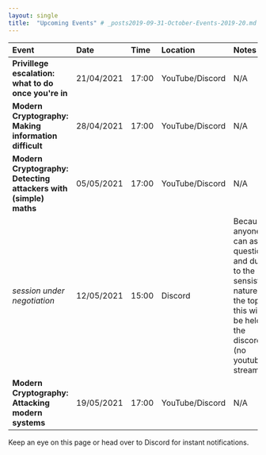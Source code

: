 ```yaml
---
layout: single
title:  "Upcoming Events" # _posts2019-09-31-October-Events-2019-20.md 
---
```

| Event | Date | Time | Location | Notes
|:-----------------|:----------|:-----------|:-----------|:-----------|
| __Privillege escalation: what to do once you're in__ | 21/04/2021 | 17:00 | YouTube/Discord | N/A |
| __Modern Cryptography: Making information difficult__ | 28/04/2021 | 17:00 | YouTube/Discord | N/A |
| __Modern Cryptography: Detecting attackers with (simple) maths__ | 05/05/2021 | 17:00 | YouTube/Discord | N/A |
| *session under negotiation* | 12/05/2021 | 15:00 | Discord | Because anyone can ask questions, and due to the sensistive nature of the topic, this will be held in the discord (no youtube stream) |
| __Modern Cryptography: Attacking modern systems__ | 19/05/2021 | 17:00 | YouTube/Discord | N/A |

Keep an eye on this page or head over to Discord for instant notifications.
